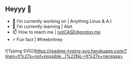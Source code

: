 ## Heyyy 👋

- 🔭 I’m currently working on |  Anything Linux & A.I.
- 🌱 I’m currently learning |  Alot.
- 📫 How to reach me |  notCASE@proton.me
- ⚡ Fun fact |  #freebritney


![Typing SVG](https://readme-typing-svg.herokuapp.com/?lines=It%27s+not+possible...|%22No.+It%27s+necessa>
